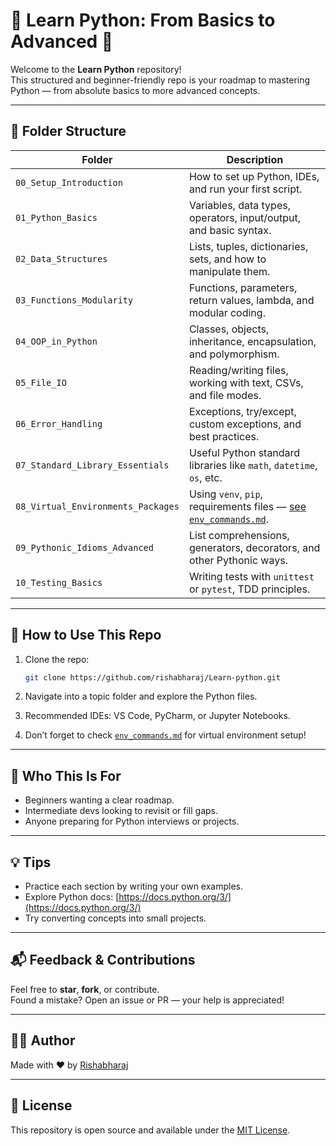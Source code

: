 # 📘 Learn Python: From Basics to Advanced 🚀

Welcome to the **Learn Python** repository!  
This structured and beginner-friendly repo is your roadmap to mastering Python — from absolute basics to more advanced concepts.

---

## 📂 Folder Structure

| Folder | Description |
|--------|-------------|
| `00_Setup_Introduction` | How to set up Python, IDEs, and run your first script. |
| `01_Python_Basics` | Variables, data types, operators, input/output, and basic syntax. |
| `02_Data_Structures` | Lists, tuples, dictionaries, sets, and how to manipulate them. |
| `03_Functions_Modularity` | Functions, parameters, return values, lambda, and modular coding. |
| `04_OOP_in_Python` | Classes, objects, inheritance, encapsulation, and polymorphism. |
| `05_File_IO` | Reading/writing files, working with text, CSVs, and file modes. |
| `06_Error_Handling` | Exceptions, try/except, custom exceptions, and best practices. |
| `07_Standard_Library_Essentials` | Useful Python standard libraries like `math`, `datetime`, `os`, etc. |
| `08_Virtual_Environments_Packages` | Using `venv`, `pip`, requirements files — [see `env_commands.md`](./env_commands.md). |
| `09_Pythonic_Idioms_Advanced` | List comprehensions, generators, decorators, and other Pythonic ways. |
| `10_Testing_Basics` | Writing tests with `unittest` or `pytest`, TDD principles. |

---

## 🔧 How to Use This Repo

1. Clone the repo:
   ```bash
   git clone https://github.com/rishabharaj/Learn-python.git
   ```

2. Navigate into a topic folder and explore the Python files.

3. Recommended IDEs: VS Code, PyCharm, or Jupyter Notebooks.

4. Don’t forget to check [`env_commands.md`](./env_commands.md) for virtual environment setup!

---

## 🎯 Who This Is For

- Beginners wanting a clear roadmap.
- Intermediate devs looking to revisit or fill gaps.
- Anyone preparing for Python interviews or projects.

---

## 💡 Tips

- Practice each section by writing your own examples.
- Explore Python docs: [https://docs.python.org/3/](https://docs.python.org/3/)
- Try converting concepts into small projects.

---

## 📬 Feedback & Contributions

Feel free to **star**, **fork**, or contribute.  
Found a mistake? Open an issue or PR — your help is appreciated!

---

## 🧑‍💻 Author

Made with ❤️ by [Rishabharaj](https://github.com/rishabharaj)

---

## 📜 License

This repository is open source and available under the [MIT License](LICENSE).
